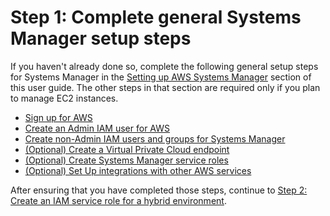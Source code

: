 # Step 1: Complete general Systems Manager setup steps<a name="hybrid-setup-general"></a>

If you haven't already done so, complete the following general setup steps for Systems Manager in the [Setting up AWS Systems Manager](systems-manager-setting-up.md) section of this user guide\. The other steps in that section are required only if you plan to manage EC2 instances\.
+ [Sign up for AWS](setup-sign-up.md)
+ [Create an Admin IAM user for AWS](setup-create-admin-user.md)
+ [ Create non\-Admin IAM users and groups for Systems Manager](setup-create-iam-user.md)
+ [\(Optional\) Create a Virtual Private Cloud endpoint](setup-create-vpc.md)
+ [\(Optional\) Create Systems Manager service roles](setup-service-role.md)
+ [\(Optional\) Set Up integrations with other AWS services](setup-integrations.md)

After ensuring that you have completed those steps, continue to [Step 2: Create an IAM service role for a hybrid environment](sysman-service-role.md)\.